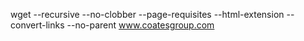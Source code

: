 wget      --recursive      --no-clobber      --page-requisites      --html-extension      --convert-links             --no-parent          www.coatesgroup.com

